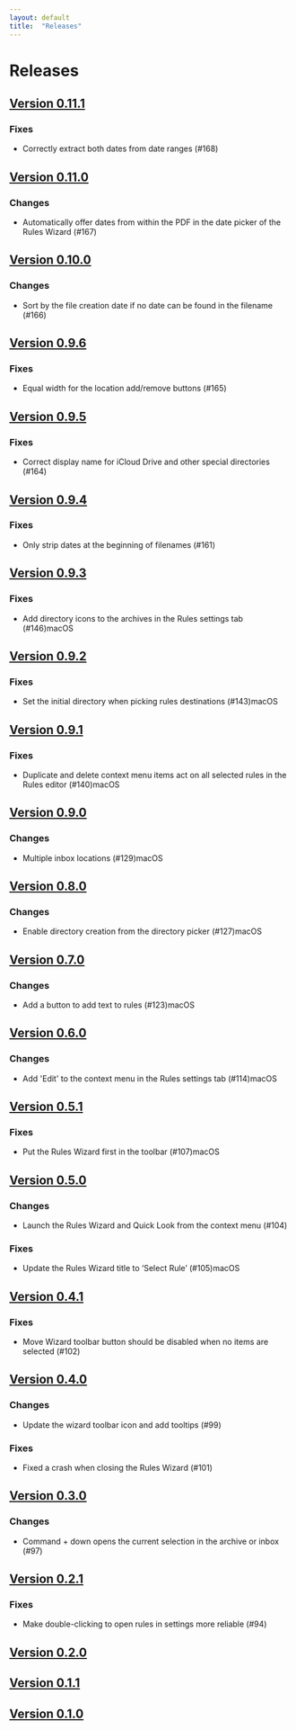 ```yaml
---
layout: default
title:  "Releases"
---
```


# Releases

## [Version 0.11.1](https://github.com/jbmorley/fileaway/releases/tag/macOS_0.11.1)

### Fixes

- Correctly extract both dates from date ranges (#168)

## [Version 0.11.0](https://github.com/jbmorley/fileaway/releases/tag/macOS_0.11.0)

### Changes

- Automatically offer dates from within the PDF in the date picker of the Rules Wizard (#167)

## [Version 0.10.0](https://github.com/jbmorley/fileaway/releases/tag/macOS_0.10.0)

### Changes

- Sort by the file creation date if no date can be found in the filename (#166)

## [Version 0.9.6](https://github.com/jbmorley/fileaway/releases/tag/macOS_0.9.6)

### Fixes

- Equal width for the location add/remove buttons (#165)

## [Version 0.9.5](https://github.com/jbmorley/fileaway/releases/tag/macOS_0.9.5)

### Fixes

- Correct display name for iCloud Drive and other special directories (#164)

## [Version 0.9.4](https://github.com/jbmorley/fileaway/releases/tag/macOS_0.9.4)

### Fixes

- Only strip dates at the beginning of filenames (#161)

## [Version 0.9.3](https://github.com/jbmorley/fileaway/releases/tag/macOS_0.9.3)

### Fixes

- Add directory icons to the archives in the Rules settings tab (#146)macOS

## [Version 0.9.2](https://github.com/jbmorley/fileaway/releases/tag/macOS_0.9.2)

### Fixes

- Set the initial directory when picking rules destinations (#143)macOS

## [Version 0.9.1](https://github.com/jbmorley/fileaway/releases/tag/macOS_0.9.1)

### Fixes

- Duplicate and delete context menu items act on all selected rules in the Rules editor (#140)macOS

## [Version 0.9.0](https://github.com/jbmorley/fileaway/releases/tag/macOS_0.9.0)

### Changes

- Multiple inbox locations (#129)macOS

## [Version 0.8.0](https://github.com/jbmorley/fileaway/releases/tag/macOS_0.8.0)

### Changes

- Enable directory creation from the directory picker (#127)macOS

## [Version 0.7.0](https://github.com/jbmorley/fileaway/releases/tag/macOS_0.7.0)

### Changes

- Add a button to add text to rules (#123)macOS

## [Version 0.6.0](https://github.com/jbmorley/fileaway/releases/tag/macOS_0.6.0)

### Changes

- Add 'Edit' to the context menu in the Rules settings tab (#114)macOS

## [Version 0.5.1](https://github.com/jbmorley/fileaway/releases/tag/macOS_0.5.1)

### Fixes

- Put the Rules Wizard first in the toolbar (#107)macOS

## [Version 0.5.0](https://github.com/jbmorley/fileaway/releases/tag/macOS_0.5.0)

### Changes

- Launch the Rules Wizard and Quick Look from the context menu (#104)

### Fixes

- Update the Rules Wizard title to ‘Select Rule’ (#105)macOS

## [Version 0.4.1](https://github.com/jbmorley/fileaway/releases/tag/macOS_0.4.1)

### Fixes

- Move Wizard toolbar button should be disabled when no items are selected (#102)

## [Version 0.4.0](https://github.com/jbmorley/fileaway/releases/tag/macOS_0.4.0)

### Changes

- Update the wizard toolbar icon and add tooltips (#99)

### Fixes

- Fixed a crash when closing the Rules Wizard (#101)

## [Version 0.3.0](https://github.com/jbmorley/fileaway/releases/tag/macOS_0.3.0)

### Changes

- Command + down opens the current selection in the archive or inbox (#97)

## [Version 0.2.1](https://github.com/jbmorley/fileaway/releases/tag/macOS_0.2.1)

### Fixes

- Make double-clicking to open rules in settings more reliable (#94)

## [Version 0.2.0](https://github.com/jbmorley/fileaway/releases/tag/macOS_0.2.0)

## [Version 0.1.1](https://github.com/jbmorley/fileaway/releases/tag/macOS_0.1.1)

## [Version 0.1.0](https://github.com/jbmorley/fileaway/releases/tag/macOS_0.1.0)
